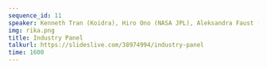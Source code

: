 ```yaml
---
sequence_id: 11
speaker: Kenneth Tran (Koidra), Hiro Ono (NASA JPL), Aleksandra Faust (Google Brain), Michael Roberts (COVID-19 AIX-COVNET University of Cambridge), Rika Antonova (Stanford) [Moderator]
img: rika.png
title: Industry Panel
talkurl: https://slideslive.com/38974994/industry-panel
time: 1600
---
```

